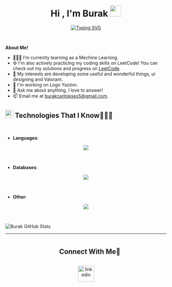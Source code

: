 
<h1 align="center"><b>Hi , I'm Burak </b><img src="https://media.giphy.com/media/hvRJCLFzcasrR4ia7z/giphy.gif" width="35"></h1>
<!--  -->
<p align="center">
<a href="https://git.io/typing-svg"><img src="https://readme-typing-svg.demolab.com?font=Fira+Code&size=35&pause=1000&color=A00022&center=true&vCenter=true&width=435&height=55&lines=Burakcan+Tokses;Software+Developer" alt="Typing SVG" /></a>
</p>


<br>



	
**About Me!**

- 👨🏽‍💻 I’m currently learning as a Mechine Learning.
- ⚙️ I'm also actively practicing my coding skills on LeetCode! You can check out my solutions and progress on [LeetCode](https://leetcode.com/burakcantokses/).
- 🤔 My interests are developing some useful and wonderful things, ui designing and Valorant.
- 💼 I'm working on Logo Yazılım.
- 💬 Ask me about anything, I love to answer!
- 📫 Email me at [burakcantokses5@gmail.com](mailto:burakcantokses5@gmail.com).


## <img src="https://media2.giphy.com/media/QssGEmpkyEOhBCb7e1/giphy.gif?cid=ecf05e47a0n3gi1bfqntqmob8g9aid1oyj2wr3ds3mg700bl&rid=giphy.gif" width ="25"><b> Technologies That I Know👨🏻‍💻</b>
<br>

- **Languages**:
    
<p align="center">
  <a href="https://skillicons.dev">
    <img src="https://skillicons.dev/icons?i=arduino,cs,dotnet,css,html,js,java,py,&perline=14" />
  </a>
</p>

<br>   
    
- **Databases**:

<p align="center">
  <a href="https://skillicons.dev">
    <img src="https://skillicons.dev/icons?i=mysql,sqlite,mongodb&perline=14" />
  </a>
</p>

<br>

- **Other**:

<p align="center">
  <a href="https://skillicons.dev">
    <img src="https://skillicons.dev/icons?i=atom,eclipse,idea,vscode,visualstudio,discord,bots,git,github,gitlab,ai,ps,pr,xd,jenkins,postman&perline=14" />
  </a>
</p>    
<br>
</p>

<img src="https://github-readme-stats.vercel.app/api?username=burakcantokses&show_icons=true&hide_border=true&count_private=true&theme=shades-of-purple&icon_color=fad000" alt="Burak GitHub Stats">

-----
<!-- Connect with me -->
<!--h2 without bottom border-->
<div id="user-content-toc">
  <ul align="center">
    <summary><h2 style="display: inline-block">Connect With Me🤝</h2></summary>
  </ul>
</div>

<!--icons and links-->
<p align="center">
<a href="https://www.linkedin.com/in/burakcan-tokses/" target="blank"><img align="center" src="https://user-images.githubusercontent.com/88904952/234979284-68c11d7f-1acc-4f0c-ac78-044e1037d7b0.png" alt="linkedin" height="50" width="50" /></a>
  
</p>
<br>


